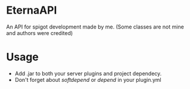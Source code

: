 # EternaAPI
An API for spigot development made by me. (Some classes are not mine and authors were credited)

# Usage
* Add .jar to both your server plugins and project dependecy.
* Don't forget about _softdepend_ or _depend_ in your plugin.yml
